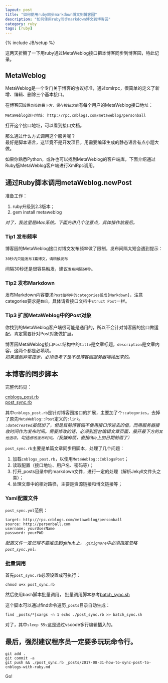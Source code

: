 ```yaml
---
layout: post
title: "如何使用ruby同步markdown博文到博客园"
description: "如何使用ruby同步markdown博文到博客园"
category: ruby
tags: [ruby]
---
```

{% include JB/setup %}

这两天折腾了一下用ruby通过MetaWeblog接口把本博客同步到博客园，特此记录。  

## MetaWeblog

MetaWeblog是一个专门关于博客的协议标准，通过xmlrpc，很简单的定义了新增、编辑、删除三个基本接口。

在博客园`设置页签的最下方，保存按钮之前`有每个用户的MetaWeblog接口地址：  

    MetaWeblog访问地址: http://rpc.cnblogs.com/metaweblog/personball

打开这个接口地址，可以看到接口文档。  

那么通过什么方式调用这个服务呢？  
最好是脚本语言，这毕竟不是开发项目，用需要编译生成的静态语言有点小题大做。  

如果你熟悉Python，或许也可以找到MetaWeblog的客户端库，下面介绍通过Ruby版MetaWeblog客户端进行XmlRpc调用。

## 通过Ruby脚本调用metaWeblog.newPost

准备工作：  

1. ruby升级到2.3版本；
1. gem install metaweblog

*对了，我这里是Mac系统。下面先讲几个注意点，具体操作放最后。*  

### Tip1 发布频率

博客园的MetaWeblog接口对博文发布频率做了限制，发布间隔太短会遇到提示：  

    30秒内只能发布1篇博文，请稍候发布

间隔30秒还是很容易触发，建议`发布间隔60秒`。

### Tip2 发布Markdown

发布Markdown内容要求`Post结构中的categories设成[Markdown]`，注意categories要求是`数组`，具体请看接口文档中`struct Post`一栏。  

### Tip3 扩展MetaWeblog中的Post对象

你找到的MetaWeblog客户端很可能是通用的，所以不会针对博客园的接口做适配，肯定需要针对Post对象做扩展。  

博客园MetaWeblog接口`Post`结构中的`title`是文章标题，`description`是文章内容，这两个都是必填项。  
*如果遇到异常提示，必须思考下是不是博客园服务器端抛出来的。*  


## 本博客的同步脚本

完整代码见：  

[cnblogs_post.rb](https://github.com/personball/personball.github.io/blob/master/cnblogs_post.rb)  
[post_sync.rb](https://github.com/personball/personball.github.io/blob/master/post_sync.rb)  

其中`cnblogs_post.rb`是针对博客园接口的扩展，主要加了个`:categories`，去掉了原先`MetaWeblog::Post`定义的`:link`。  
*`:dateCreated`虽然加了，但是目前博客园不使用接口传进去的值，而用服务器接收时间作为发布时间。需要修改的话，必须到后台编辑文章页面，展开最下方的`其他选项`，勾选`修改发布时间`。（我嫌麻烦，直接title上加日期前缀了）*  

`post_sync.rb`主要是单篇文章同步用脚本，处理了几个问题：  

1. 加载`cnblogs_post.rb`，以使用`MetaWeblog::CnblogsPost`；
1. 读取配置（接口地址、用户名、密码等）；
1. 打开_posts目录中的markdown文件，进行一定的处理（解析Jekyll文件头之类）；
1. 处理文章中的相对路径，主要是资源链接和博文链接等；


### Yaml配置文件

`post_sync.yml`范例：  

    target: http://rpc.cnblogs.com/metaweblog/personball
    source: http://personball.com
    username: yourUserName
    password: yourPWD

*配置文件一定记得不要推送到github上，`.gitignore`中必须指定忽略`post_sync.yml`。*  

### 批量调用

首先`post_sync.rb`必须设置成可执行：  

    chmod u+x post_sync.rb

然后使用bash脚本批量调用，
批量调用脚本参考[batch_sync.sh](https://github.com/personball/personball.github.io/blob/master/batch_sync.sh)  

这个脚本可以通过find命令遍历`_posts`目录自动生成：  

    find _posts/*|xargs -n 1 echo ./post_sync.rb >> batch_sync.sh

对了，其中`sleep 55s`这是通过vscode多行编辑插入的。

## 最后，强烈建议程序员一定要多玩玩命令行。

    git add .
    git commit -a
    git push && ./post_sync.rb _posts/2017-08-31-how-to-sync-post-to-cnblogs-with-ruby.md

Go!
